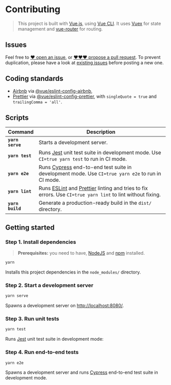 # Contributing

> This project is built with [Vue.js], using [Vue CLI]. It uses [Vuex] for state management and
> [vue-router] for routing.

## Issues

Feel free to [♥ open an issue], or [♥♥♥ propose a pull request]. To prevent duplication, please have
a look at [existing issues] before posting a new one.

## Coding standards

- [Airbnb] via [@vue/eslint-config-airbnb],
- [Prettier] via [@vue/eslint-config-prettier], with `singleQuote = true` and `trailingComma = 'all'`.

## Scripts

| Command          | Description                                                                                                   |
| ---------------- | ------------------------------------------------------------------------------------------------------------- |
| **`yarn serve`** | Starts a development server.                                                                                  |
| **`yarn test`**  | Runs [Jest] unit test suite in development mode. Use `CI=true yarn test` to run in CI mode.                   |
| **`yarn e2e`**   | Runs [Cypress] end-to-end test suite in development mode. Use `CI=true yarn e2e` to run in CI mode.           |
| **`yarn lint`**  | Runs [ESLint] and [Prettier] linting and tries to fix errors. Use `CI=true yarn lint` to lint without fixing. |
| **`yarn build`** | Generate a production-ready build in the `dist/` directory.                                                   |

## Getting started

### Step 1. Install dependencies

> **Prerequisites:** you need to have, [NodeJS] and [npm] installed.

```bash
yarn
```

Installs this project dependencies in the `node_modules/` directory.

### Step 2. Start a development server

```bash
yarn serve
```

Spawns a development server on <http://localhost:8080/>.

### Step 3. Run unit tests

```bash
yarn test
```

Runs [Jest] unit test suite in development mode:

### Step 4. Run end-to-end tests

```bash
yarn e2e
```

Spawns a development server and runs [Cypress] end-to-end test suite in development mode.

[vue.js]: https://vuejs.org/
[vue cli]: https://cli.vuejs.org/
[vuex]: https://vuex.vuejs.org/
[vue-router]: https://router.vuejs.org/
[♥ open an issue]: https://github.com/amercier/vue-template/issues/new
[♥♥♥ propose a pull request]: https://github.com/amercier/vue-template/pulls
[existing issues]: https://github.com/amercier/vue-template/issues?q=is%3Aissue
[airbnb]: https://github.com/airbnb/javascript
[prettier]: https://prettier.io/
[@vue/eslint-config-airbnb]: https://www.npmjs.com/package/@vue/eslint-config-airbnb
[@vue/eslint-config-prettier]: https://www.npmjs.com/package/@vue/eslint-config-prettier
[jest]: http://jestjs.io/
[cypress]: https://www.cypress.io/
[eslint]: https://eslint.org/
[nodejs]: https://nodejs.org/
[npm]: https://www.npmjs.com/
[vue cli configuration reference]: https://cli.vuejs.org/config/
